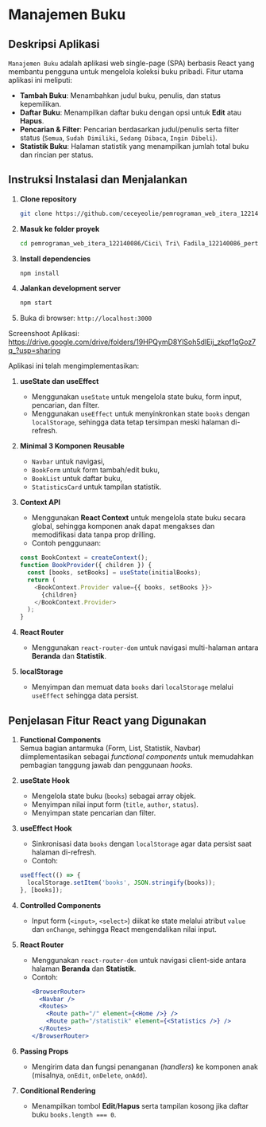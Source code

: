 # Manajemen Buku

## Deskripsi Aplikasi
`Manajemen Buku` adalah aplikasi web single-page (SPA) berbasis React yang membantu pengguna untuk mengelola koleksi buku pribadi. Fitur utama aplikasi ini meliputi:

- **Tambah Buku**: Menambahkan judul buku, penulis, dan status kepemilikan.
- **Daftar Buku**: Menampilkan daftar buku dengan opsi untuk **Edit** atau **Hapus**.
- **Pencarian & Filter**: Pencarian berdasarkan judul/penulis serta filter status (`Semua`, `Sudah Dimiliki`, `Sedang Dibaca`, `Ingin Dibeli`).
- **Statistik Buku**: Halaman statistik yang menampilkan jumlah total buku dan rincian per status.

## Instruksi Instalasi dan Menjalankan
1. **Clone repository**
   ```bash
   git clone https://github.com/ceceyeolie/pemrograman_web_itera_122140086.git
   ```
2. **Masuk ke folder proyek**
   ```bash
   cd pemrograman_web_itera_122140086/Cici\ Tri\ Fadila_122140086_pertemuan3
   ```
3. **Install dependencies**
   ```bash
   npm install
   ```
4. **Jalankan development server**
   ```bash
   npm start
   ```
5. Buka di browser: `http://localhost:3000`

Screenshoot Aplikasi: https://drive.google.com/drive/folders/19HPQymD8YlSoh5dlEij_zkpf1qGoz7q_?usp=sharing

Aplikasi ini telah mengimplementasikan:

1. **useState dan useEffect**  
   - Menggunakan `useState` untuk mengelola state buku, form input, pencarian, dan filter.  
   - Menggunakan `useEffect` untuk menyinkronkan state `books` dengan `localStorage`, sehingga data tetap tersimpan meski halaman di-refresh.

2. **Minimal 3 Komponen Reusable**  
   - `Navbar` untuk navigasi,  
   - `BookForm` untuk form tambah/edit buku,  
   - `BookList` untuk daftar buku,  
   - `StatisticsCard` untuk tampilan statistik.

3. **Context API**  
   - Menggunakan **React Context** untuk mengelola state buku secara global, sehingga komponen anak dapat mengakses dan memodifikasi data tanpa prop drilling.  
   - Contoh penggunaan:
   ```js
   const BookContext = createContext();
   function BookProvider({ children }) {
     const [books, setBooks] = useState(initialBooks);
     return (
       <BookContext.Provider value={{ books, setBooks }}>
         {children}
       </BookContext.Provider>
     );
   }
   ```

4. **React Router**  
   - Menggunakan `react-router-dom` untuk navigasi multi-halaman antara **Beranda** dan **Statistik**.

5. **localStorage**  
   - Menyimpan dan memuat data `books` dari `localStorage` melalui `useEffect` sehingga data persist.


## Penjelasan Fitur React yang Digunakan
1. **Functional Components**  
   Semua bagian antarmuka (Form, List, Statistik, Navbar) diimplementasikan sebagai _functional components_ untuk memudahkan pembagian tanggung jawab dan penggunaan _hooks_.

2. **useState Hook**  
   - Mengelola state buku (`books`) sebagai array objek.
   - Menyimpan nilai input form (`title`, `author`, `status`).
   - Menyimpan state pencarian dan filter.

3. **useEffect Hook**  
   - Sinkronisasi data `books` dengan `localStorage` agar data persist saat halaman di-refresh.
   - Contoh:
   ```js
   useEffect(() => {
     localStorage.setItem('books', JSON.stringify(books));
   }, [books]);
   ```

4. **Controlled Components**  
   - Input form (`<input>`, `<select>`) diikat ke state melalui atribut `value` dan `onChange`, sehingga React mengendalikan nilai input.

5. **React Router**  
   - Menggunakan `react-router-dom` untuk navigasi client-side antara halaman **Beranda** dan **Statistik**.
   - Contoh:
     ```jsx
     <BrowserRouter>
       <Navbar />
       <Routes>
         <Route path="/" element={<Home />} />
         <Route path="/statistik" element={<Statistics />} />
       </Routes>
     </BrowserRouter>
     ```

6. **Passing Props**  
   - Mengirim data dan fungsi penanganan (_handlers_) ke komponen anak (misalnya, `onEdit`, `onDelete`, `onAdd`).

7. **Conditional Rendering**  
   - Menampilkan tombol **Edit**/**Hapus** serta tampilan kosong jika daftar buku `books.length === 0`.



